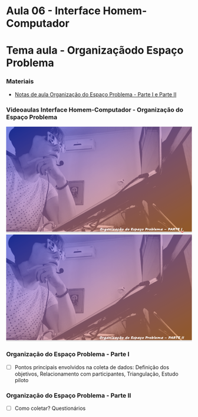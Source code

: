 # Aula 06 - Interface Homem-Computador
# Tema aula - Organizaçãodo Espaço Problema


### Materiais
- [Notas de aula Organização do Espaço Problema - Parte I e Parte II](organizacao_espaco_problema_completo.pdf)


### Videoaulas Interface Homem-Computador -  Organização do Espaço Problema
[![Organização do Espaço Problema - Parte I](capa_12.png)](https://youtu.be/bpqAcgxIpH8)
[![Organização do Espaço Problema - Parte II](capa_13.png)](https://youtu.be/YmvQrZbLnuQ)



### Organização do Espaço Problema - Parte I 

- [ ]  Pontos principais envolvidos na coleta de dados: Definição dos objetivos, Relacionamento com participantes, Triangulação, Estudo piloto


### Organização do Espaço Problema - Parte II 

- [ ]  Como coletar? Questionários

